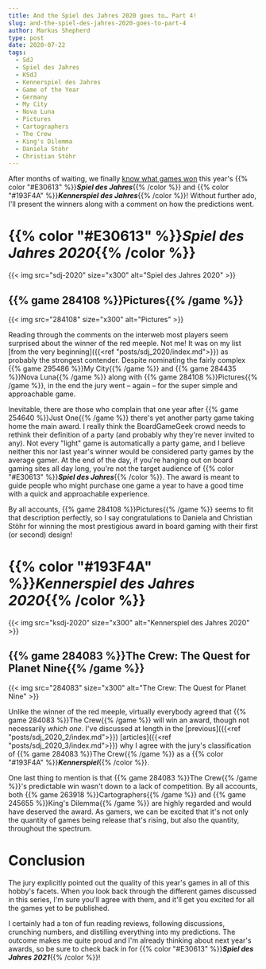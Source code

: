 ```yaml
---
title: And the Spiel des Jahres 2020 goes to… Part 4!
slug: and-the-spiel-des-jahres-2020-goes-to-part-4
author: Markus Shepherd
type: post
date: 2020-07-22
tags:
  - SdJ
  - Spiel des Jahres
  - KSdJ
  - Kennerspiel des Jahres
  - Game of the Year
  - Germany
  - My City
  - Nova Luna
  - Pictures
  - Cartographers
  - The Crew
  - King's Dilemma
  - Daniela Stöhr
  - Christian Stöhr
---
```


After months of waiting, we finally [know what games won](https://www.spiel-des-jahres.de/die-gewinner-2020-stehen-fest/) this year's {{% color "#E30613" %}}***Spiel des Jahres***{{% /color %}} and {{% color "#193F4A" %}}***Kennerspiel des Jahres***{{% /color %}}! Without further ado, I'll present the winners along with a comment on how the predictions went.


# {{% color "#E30613" %}}*Spiel des Jahres 2020*{{% /color %}}

{{< img src="sdj-2020" size="x300" alt="Spiel des Jahres 2020" >}}

## {{% game 284108 %}}Pictures{{% /game %}}

{{< img src="284108" size="x300" alt="Pictures" >}}

Reading through the comments on the interweb most players seem surprised about the winner of the red meeple. Not me! It was on my list [from the very beginning]({{<ref "posts/sdj_2020/index.md">}}) as probably the strongest contender. Despite nominating the fairly complex {{% game 295486 %}}My City{{% /game %}} and {{% game 284435 %}}Nova Luna{{% /game %}} along with {{% game 284108 %}}Pictures{{% /game %}}, in the end the jury went – again – for the super simple and approachable game.

Inevitable, there are those who complain that one year after {{% game 254640 %}}Just One{{% /game %}} there's yet another party game taking home the main award. I really think the BoardGameGeek crowd needs to rethink their definition of a party (and probably why they're never invited to any). Not every "light" game is automatically a party game, and I believe neither this nor last year's winner would be considered party games by the average gamer. At the end of the day, if you're hanging out on board gaming sites all day long, you're not the target audience of {{% color "#E30613" %}}***Spiel des Jahres***{{% /color %}}. The award is meant to guide people who might purchase one game a year to have a good time with a quick and approachable experience.

By all accounts, {{% game 284108 %}}Pictures{{% /game %}} seems to fit that description perfectly, so I say congratulations to Daniela and Christian Stöhr for winning the most prestigious award in board gaming with their first (or second) design!


# {{% color "#193F4A" %}}*Kennerspiel des Jahres 2020*{{% /color %}}

{{< img src="ksdj-2020" size="x300" alt="Kennerspiel des Jahres 2020" >}}


## {{% game 284083 %}}The Crew: The Quest for Planet Nine{{% /game %}}

{{< img src="284083" size="x300" alt="The Crew: The Quest for Planet Nine" >}}

Unlike the winner of the red meeple, virtually everybody agreed that {{% game 284083 %}}The Crew{{% /game %}} will win an award, though not necessarily *which one*. I've discussed at length in the [previous]({{<ref "posts/sdj_2020_2/index.md">}}) [articles]({{<ref "posts/sdj_2020_3/index.md">}}) why I agree with the jury's classification of {{% game 284083 %}}The Crew{{% /game %}} as a {{% color "#193F4A" %}}***Kennerspiel***{{% /color %}}.

One last thing to mention is that {{% game 284083 %}}The Crew{{% /game %}}'s predictable win wasn't down to a lack of competition. By all accounts, both {{% game 263918 %}}Cartographers{{% /game %}} and {{% game 245655 %}}King's Dilemma{{% /game %}} are highly regarded and would have deserved the award. As gamers, we can be excited that it's not only the quantity of games being release that's rising, but also the quantity, throughout the spectrum.


# Conclusion

The jury explicitly pointed out the quality of this year's games in all of this hobby's facets. When you look back through the different games discussed in this series, I'm sure you'll agree with them, and it'll get you excited for all the games yet to be published.

I certainly had a ton of fun reading reviews, following discussions, crunching numbers, and distilling everything into my predictions. The outcome makes me quite proud and I'm already thinking about next year's awards, so be sure to check back in for {{% color "#E30613" %}}***Spiel des Jahres 2021***{{% /color %}}!
